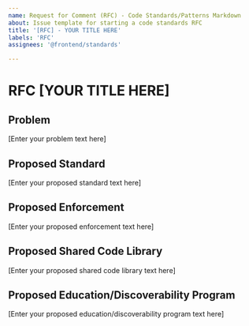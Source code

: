 ```yaml
---
name: Request for Comment (RFC) - Code Standards/Patterns Markdown
about: Issue template for starting a code standards RFC
title: '[RFC] - YOUR TITLE HERE'
labels: 'RFC'
assignees: '@frontend/standards'

---
```

# RFC [YOUR TITLE HERE]

## Problem

[Enter your problem text here]

## Proposed Standard

[Enter your proposed standard text here]

## Proposed Enforcement

[Enter your proposed enforcement text here]

## Proposed Shared Code Library

[Enter your proposed shared code library text here]

## Proposed Education/Discoverability Program

[Enter your proposed education/discoverability program text here]
